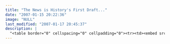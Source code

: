 ```yaml
---
title: "The News is History's First Draft..."
date: "2007-01-15 20:22:36"
image: "NULL"
last_modified: "2007-01-17 20:45:37"
description: |
  "<table border="0" cellspacing="0" cellpadding="0"><tr><td><embed src="http://www.worldtimeserver.com/clocks/wtsclock001.swf?color=FF9900&wtsid=US-TX" width="200" height="200" wmode="transparent" type="application/x-shockwave-flash" /></td></tr><tr><td><h2 align="center">Palo  Duro  Canyon</h2></td></tr></table>"
---
```



